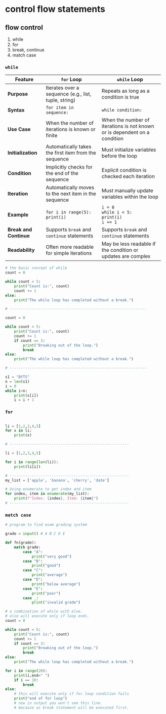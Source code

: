 # control flow statements

## flow control

1. while
1. for
1. break, continue
1. match case

### `while`

| Feature                | `for` Loop                                           | `while` Loop                                                              |
| ---------------------- | ---------------------------------------------------- | ------------------------------------------------------------------------- |
| **Purpose**            | Iterates over a sequence (e.g., list, tuple, string) | Repeats as long as a condition is true                                    |
| **Syntax**             | `for item in sequence:`                              | `while condition:`                                                        |
| **Use Case**           | When the number of iterations is known or finite     | When the number of iterations is not known or is dependent on a condition |
| **Initialization**     | Automatically takes the first item from the sequence | Must initialize variables before the loop                                 |
| **Condition**          | Implicitly checks for the end of the sequence        | Explicit condition is checked each iteration                              |
| **Iteration**          | Automatically moves to the next item in the sequence | Must manually update variables within the loop                            |
| **Example**            | `for i in range(5):`<br>`print(i)`                   | `i = 0`<br>`while i < 5:`<br>`print(i)`<br>`i += 1`                       |
| **Break and Continue** | Supports `break` and `continue` statements           | Supports `break` and `continue` statements                                |
| **Readability**        | Often more readable for simple iterations            | May be less readable if the condition or updates are complex              |

```python
# the basic concept of while
count = 0

while count < 5:
    print("Count is:", count)
    count += 1
else:
    print("The while loop has completed without a break.")

# --------------------------------------------------------------

count = 0

while count < 5:
    print("Count is:", count)
    count += 1
    if count == 3:
        print("Breaking out of the loop.")
        break
else:
    print("The while loop has completed without a break.")

# --------------------------------------------------------------

s1 = "BYTS"
n = len(s1)
i = 0
while i<n:
    print(s[i])
    i = i + 1

```

### `for`

```python

li = [1,2,3,4,5]
for x in li:
    print(x)

# ------------------------------------------------------

li = [1,2,3,4,5]

for i in range(len(li)):
    print(li[i])

# ------------------------------------------------------
my_list = ['apple', 'banana', 'cherry', 'date']

# Using enumerate to get index and item
for index, item in enumerate(my_list):
    print(f"Index: {index}, Item: {item}")
# ------------------------------------------------------

```

### `match case`

```python
# program to find exam grading system

grade = input() # A B C D E

def fn(grade):
    match grade:
        case "A":
            print("very good")
        case "B":
            print("good")
        case "C":
            print("average")
        case "D":
            print("below average")
        case "E":
            print("poor")
        case _:
            print("invalid grade")

```

```python
# a combination of while with else.
# else will execute only if loop ends.
count = 0

while count < 5:
    print("Count is:", count)
    count += 1
    if count == 3:
        print("Breaking out of the loop.")
        break
else:
    print("The while loop has completed without a break.")
```

```python
for i in range(20):
    print(i,end=" ")
    if i == 10:
        break
else:
    # this will execute only if for loop condition fails
    print("end of for loop")
    # now in output you won't see this line.
    # because as break statement will be executed first.
```
